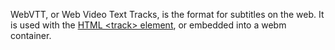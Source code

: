 WebVTT, or Web Video Text Tracks, is the format for subtitles on the web. It is used with the [HTML \<track\> element](https://developer.mozilla.org/en-US/docs/Web/HTML/Element/track), or embedded into a webm container.
